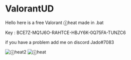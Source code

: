 # ValorantUD
Hello here is a free Valorant ⓒheat made in .bat

Key : BCE7Z-MQ1J6O-RAHTCE-HBJY6K-0Q75FA-TUNZC6

if you have a problem add me on discord Jado#7083

![ⓒheat2](https://user-images.githubusercontent.com/108634523/177206718-35708d5d-c4b6-40f3-b0b0-dc44a8e6e572.PNG)
![ⓒheat](https://user-images.githubusercontent.com/108634523/177206720-8efb5092-8122-4c43-9d3e-8e46df4e2f69.PNG)
